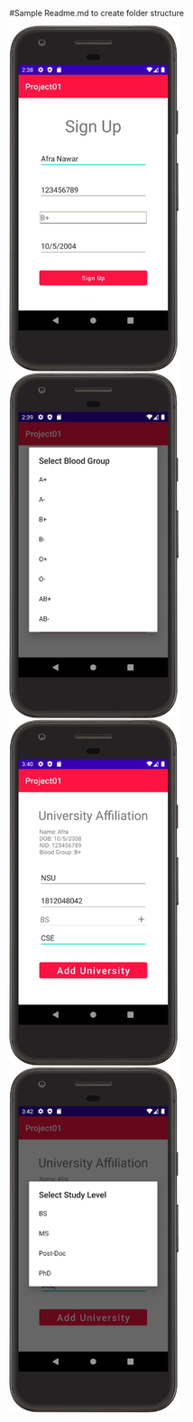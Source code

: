 #Sample Readme.md to create folder structure
<!-- ![alt text](https://github.com/NSU-SU21-CSE486-1/1812048_SU21_CSE486_1/blob/main/Theory/Assignment/Assignment01/SS/MainActivity.png) -->
<img src="https://github.com/NSU-SU21-CSE486-1/1812048_SU21_CSE486_1/blob/main/Theory/Assignment/Assignment01/SS/MainActivity.png" width="300"/>
<img src="https://github.com/NSU-SU21-CSE486-1/1812048_SU21_CSE486_1/blob/main/Theory/Assignment/Assignment01/SS/MainActivity2.png" width="300"/>
<img src="https://github.com/NSU-SU21-CSE486-1/1812048_SU21_CSE486_1/blob/main/Theory/Assignment/Assignment01/SS/Uni1.png" width="300"/>
<img src="https://github.com/NSU-SU21-CSE486-1/1812048_SU21_CSE486_1/blob/main/Theory/Assignment/Assignment01/SS/Uni2.png" width="300"/>
